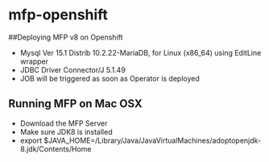 # mfp-openshift

##Deploying MFP v8 on Openshift
- Mysql  Ver 15.1 Distrib 10.2.22-MariaDB, for Linux (x86_64) using  EditLine wrapper
- JDBC Driver Connector/J 5.1.49
- JOB will be triggered as soon as Operator is deployed

## Running MFP on Mac OSX
- Download the MFP Server
- Make sure JDK8 is installed
- export $JAVA_HOME=/Library/Java/JavaVirtualMachines/adoptopenjdk-8.jdk/Contents/Home
